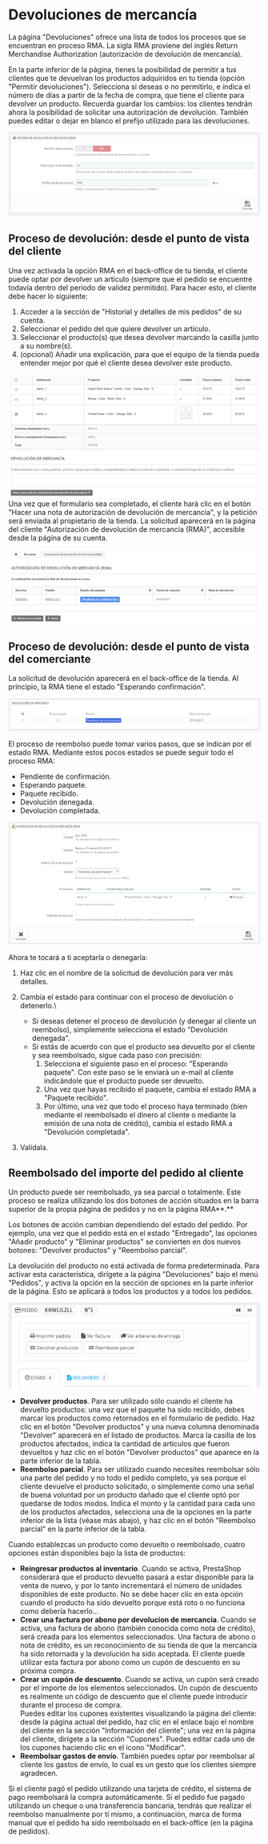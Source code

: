 # Devoluciones de mercancía

La página "Devoluciones" ofrece una lista de todos los procesos que se encuentran en proceso RMA. La sigla RMA proviene del inglés Return Merchandise Authorization (autorización de devolución de mercancía).

En la parte inferior de la página, tienes la posibilidad de permitir a tus clientes que te devuelvan los productos adquiridos en tu tienda (opción "Permitir devoluciones"). Selecciona si deseas o no permitirlo, e indica el número de días a partir de la fecha de compra, que tiene el cliente para devolver un producto. Recuerda guardar los cambios: los clientes tendrán ahora la posibilidad de solicitar una autorización de devolución. También puedes editar o dejar en blanco el prefijo utilizado para las devoluciones.

![](../../../.gitbook/assets/54268304.png)

## Proceso de devolución: desde el punto de vista del cliente <a href="#devolucionesdemercancia-procesodedevolucion-desdeelpuntodevistadelcliente" id="devolucionesdemercancia-procesodedevolucion-desdeelpuntodevistadelcliente"></a>

Una vez activada la opción RMA en el back-office de tu tienda, el cliente puede optar por devolver un artículo (siempre que el pedido se encuentre todavía dentro del periodo de validez permitido). Para hacer esto, el cliente debe hacer lo siguiente:

1. Acceder a la sección de "Historial y detalles de mis pedidos" de su cuenta.
2. Seleccionar el pedido del que quiere devolver un artículo.
3. Seleccionar el producto(s) que desea devolver marcando la casilla junto a su nombre(s).
4. (opcional) Añadir una explicación, para que el equipo de la tienda pueda entender mejor por qué el cliente desea devolver este producto.

![](../../../.gitbook/assets/54268312.png)\
Una vez que el formulario sea completado, el cliente hará clic en el botón "Hacer una nota de autorización de devolución de mercancía", y la petición será enviada al propietario de la tienda. La solicitud aparecerá en la página del cliente "Autorización de devolución de mercancía (RMA)", accesible desde la página de su cuenta.

![](../../../.gitbook/assets/54268315.png)

## Proceso de devolución: desde el punto de vista del comerciante <a href="#devolucionesdemercancia-procesodedevolucion-desdeelpuntodevistadelcomerciante" id="devolucionesdemercancia-procesodedevolucion-desdeelpuntodevistadelcomerciante"></a>

La solicitud de devolución aparecerá en el back-office de la tienda. Al principio, la RMA tiene el estado "Esperando confirmación".

![](../../../.gitbook/assets/54268318.png)

El proceso de reembolso puede tomar varios pasos, que se indican por el estado RMA. Mediante estos pocos estados se puede seguir todo el proceso RMA:

* Pendiente de confirmación.
* Esperando paquete.
* Paquete recibido.
* Devolución denegada.
* Devolución completada.

![](../../../.gitbook/assets/54268320.png)

Ahora te tocará a ti aceptarla o denegarla:

1. Haz clic en el nombre de la solicitud de devolución para ver más detalles.
2. Cambia el estado para continuar con el proceso de devolución o detenerlo.\

   * Si deseas detener el proceso de devolución (y denegar al cliente un reembolso), simplemente selecciona el estado "Devolución denegada".
   * Si estás de acuerdo con que el producto sea devuelto por el cliente y sea reembolsado, sigue cada paso con precisión:
     1. Selecciona el siguiente paso en el proceso: "Esperando paquete". Con este paso se le enviará un e-mail al cliente indicándole que el producto puede ser devuelto.
     2. Una vez que hayas recibido el paquete, cambia el estado RMA a "Paquete recibido".
     3. Por último, una vez que todo el proceso haya terminado (bien mediante el reembolsado el dinero al cliente o mediante la emisión de una nota de crédito), cambia el estado RMA a "Devolución completada".
3. Valídala.

## Reembolsado del importe del pedido al cliente <a href="#devolucionesdemercancia-reembolsadodelimportedelpedidoalcliente" id="devolucionesdemercancia-reembolsadodelimportedelpedidoalcliente"></a>

Un producto puede ser reembolsado, ya sea parcial o totalmente. Este proceso se realiza utilizando los dos botones de acción situados en la barra superior de la propia página de pedidos y no en la página RMA**.**

Los botones de acción cambian dependiendo del estado del pedido. Por ejemplo, una vez que el pedido está en el estado "Entregado", las opciones "Añadir producto" y "Eliminar productos" se convierten en dos nuevos botones: "Devolver productos" y "Reembolso parcial".

La devolución del producto no está activada de forma predeterminada. Para activar esta característica, dirígete a la página "Devoluciones" bajo el menú "Pedidos", y activa la opción en la sección de opciones en la parte inferior de la página. Esto se aplicará a todos los productos y a todos los pedidos.

![](../../../.gitbook/assets/54268323.png)

* **Devolver productos**. Para ser utilizado sólo cuando el cliente ha devuelto productos: una vez que el paquete ha sido recibido, debes marcar los productos como retornados en el formulario de pedido. Haz clic en el botón "Devolver productos" y una nueva columna denominada "Devolver" aparecerá en el listado de productos. Marca la casilla de los productos afectados, indica la cantidad de artículos que fueron devueltos y haz clic en el botón "Devolver productos" que aparece en la parte inferior de la tabla.
* **Reembolso parcial**. Para ser utilizado cuando necesites reembolsar sólo una parte del pedido y no todo el pedido completo, ya sea porque el cliente devuelve el producto solicitado, o simplemente como una señal de buena voluntad por un producto dañado que el cliente optó por quedarse de todos modos. Indica el monto y la cantidad para cada uno de los productos afectados, selecciona una de la opciones en la parte inferior de la lista (véase más abajo), y haz clic en el botón "Reembolso parcial" en la parte inferior de la tabla.

Cuando establezcas un producto como devuelto o reembolsado, cuatro opciones están disponibles bajo la lista de productos:

* **Reingresar productos al inventario**. Cuando se activa, PrestaShop considerará que el producto devuelto pasará a estar disponible para la venta de nuevo, y por lo tanto incrementará el número de unidades disponibles de este producto. No se debe hacer clic en esta opción cuando el producto ha sido devuelto porque está roto o no funciona como debería hacerlo...
* **Crear una factura por abono por devolucion de mercancia**. Cuando se activa, una factura de abono (también conocida como nota de crédito), será creada para los elementos seleccionados. Una factura de abono o nota de crédito, es un reconocimiento de su tienda de que la mercancía ha sido retornada y la devolución ha sido aceptada. El cliente puede utilizar esta factura por abono como un cupón de descuento en su próxima compra.
* **Crear un cupón de descuento**. Cuando se activa, un cupón será creado por el importe de los elementos seleccionados. Un cupón de descuento es realmente un código de descuento que el cliente puede introducir durante el proceso de compra.\
  Puedes editar los cupones existentes visualizando la página del cliente: desde la página actual del pedido, haz clic en el enlace bajo el nombre del cliente en la sección "Información del cliente"; una vez en la página del cliente, dirígete a la sección "Cupones". Puedes editar cada uno de los cupones haciendo clic en el icono "Modificar".
* **Reembolsar gastos de envío**. También puedes optar por reembolsar al cliente los gastos de envío, lo cual es un gesto que los clientes siempre agradecen.

Si el cliente pagó el pedido utilizando una tarjeta de crédito, el sistema de pago reembolsará la compra automáticamente. Si el pedido fue pagado utilizando un cheque o una transferencia bancaria, tendrás que realizar el reembolso manualmente por tí mismo, a continuación, marca de forma manual que el pedido ha sido reembolsado en el back-office (en la página de pedidos).
